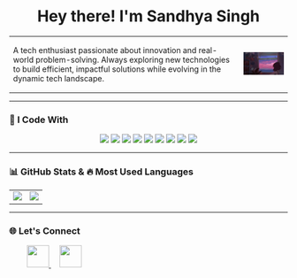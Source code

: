<h1 align="center">Hey there! I'm Sandhya Singh</h1>

<table>
  <tr>
    <td>
      <p>
        A tech enthusiast passionate about innovation and real-world problem-solving. Always exploring new technologies to build efficient, impactful solutions while evolving in the dynamic tech landscape.   
      </p>
    </td>
    <td>
      <img src="https://raw.githubusercontent.com/sandhyaasingh/sandhyaasingh/main/Giffy.gif" width="280">
    </td>
  </tr>
</table>  

---

### 🚀 I Code With  

<p align="center">

  <!-- Programming Languages -->
  <img src="https://skillicons.dev/icons?i=c,cpp,java,js,python" />

  <!-- Frontend Development -->
  <img src="https://skillicons.dev/icons?i=html,css,bootstrap,react,nextjs" />

  <!-- Backend Development -->
  <img src="https://skillicons.dev/icons?i=nodejs,express,flask" />

  <!-- AI/ML -->
  <img src="https://skillicons.dev/icons?i=pytorch,sklearn,tensorflow" />

  <!-- Databases -->
  <img src="https://skillicons.dev/icons?i=mongodb,postgres" />

  <!-- DevOps & Cloud -->
  <img src="https://skillicons.dev/icons?i=docker,aws,gcp,vercel" />

  <!-- Frameworks & Tools -->
  <img src="https://skillicons.dev/icons?i=git,github" />

  <!-- Testing & Software -->
  <img src="https://skillicons.dev/icons?i=selenium,postman" />

  <!-- Other -->
  <img src="https://skillicons.dev/icons?i=arduino,vscode,visualstudio" />

</p>

---

### 📊 GitHub Stats & 🔥 Most Used Languages  

<table align="center">
  <tr>
    <td>
      <img src="https://github-readme-stats.vercel.app/api?username=sandhyaasingh&show_icons=true&theme=tokyonight&count_private=true" />
    </td>
    <td>
      <img src="https://github-readme-stats.vercel.app/api/top-langs/?username=sandhyaasingh&layout=compact&theme=tokyonight" />
    </td>
  </tr>
</table>

---

### 🌐 Let's Connect  

<p align="left">
  &nbsp; &nbsp; &nbsp; &nbsp;
  <a href="https://www.linkedin.com/in/sandhyasinghm/" target="_blank" style="outline: none;">
    <img src="https://skillicons.dev/icons?i=linkedin" width="40" height="40"/>
  </a>
  &nbsp; &nbsp;
  <a href="mailto:sandhyasingh17073@gmail.com" style="outline: none;">
    <img src="https://upload.wikimedia.org/wikipedia/commons/7/7e/Gmail_icon_%282020%29.svg" width="40" height="40"/>
  </a>
</p>

